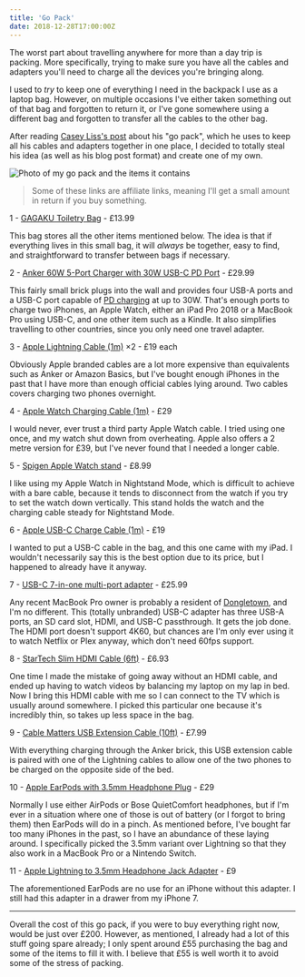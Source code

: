 ```yaml
---
title: 'Go Pack'
date: 2018-12-28T17:00:00Z
---
```


The worst part about travelling anywhere for more than a day trip is packing.
More specifically, trying to make sure you have all the cables and adapters
you'll need to charge all the devices you're bringing along.

I used to _try_ to keep one of everything I need in the backpack I use as a
laptop bag. However, on multiple occasions I've either taken something out of
that bag and forgotten to return it, or I've gone somewhere using a different
bag and forgotten to transfer all the cables to the other bag.

After reading
[Casey Liss's post](https://www.caseyliss.com/2018/10/17/go-pack-2018) about his
"go pack", which he uses to keep all his cables and adapters together in one
place, I decided to totally steal his idea (as well as his blog post format) and
create one of my own. <!-- more -->

![Photo of my go pack and the items it contains](/img/2018-12-go-pack.jpg)

> Some of these links are affiliate links, meaning I'll get a small amount in
> return if you buy something.

1 - [GAGAKU Toiletry Bag](https://amzn.to/2zYi8mz) - £13.99

This bag stores all the other items mentioned below. The idea is that if
everything lives in this small bag, it will _always_ be together, easy to find,
and straightforward to transfer between bags if necessary.

2 - [Anker 60W 5-Port Charger with 30W USB-C PD Port](https://amzn.to/2Cgb0DT) -
£29.99

This fairly small brick plugs into the wall and provides four USB-A ports and a
USB-C port capable of
[PD charging](https://en.wikipedia.org/wiki/USB-C#USB_Power_Delivery_specification)
at up to 30W. That's enough ports to charge two iPhones, an Apple Watch, either
an iPad Pro 2018 or a MacBook Pro using USB-C, and one other item such as a
Kindle. It also simplifies travelling to other countries, since you only need
one travel adapter.

3 -
[Apple Lightning Cable (1m)](https://www.apple.com/uk/shop/product/MQUE2ZM/A/lightning-to-usb-cable-1m)
×2 - £19 each

Obviously Apple branded cables are a lot more expensive than equivalents such as
Anker or Amazon Basics, but I've bought enough iPhones in the past that I have
more than enough official cables lying around. Two cables covers charging two
phones overnight.

4 -
[Apple Watch Charging Cable (1m)](https://www.apple.com/uk/shop/product/MU9G2ZM/A/apple-watch-magnetic-charger-to-usb-cable-1m) -
£29

I would never, ever trust a third party Apple Watch cable. I tried using one
once, and my watch shut down from overheating. Apple also offers a 2 metre
version for £39, but I've never found that I needed a longer cable.

5 - [Spigen Apple Watch stand](https://amzn.to/2Sl57dX) - £8.99

I like using my Apple Watch in Nightstand Mode, which is difficult to achieve
with a bare cable, because it tends to disconnect from the watch if you try to
set the watch down vertically. This stand holds the watch and the charging cable
steady for Nightstand Mode.

6 -
[Apple USB-C Charge Cable (1m)](https://www.apple.com/uk/shop/product/MUF72ZM/A/usb-c-charge-cable-1m) -
£19

I wanted to put a USB-C cable in the bag, and this one came with my iPad. I
wouldn't necessarily say this is the best option due to its price, but I
happened to already have it anyway.

7 - [USB-C 7-in-one multi-port adapter](https://amzn.to/2Cf53qK) - £25.99

Any recent MacBook Pro owner is probably a resident of
[Dongletown](https://www.relay.fm/upgrade/114), and I'm no different. This
(totally unbranded) USB-C adapter has three USB-A ports, an SD card slot, HDMI,
and USB-C passthrough. It gets the job done. The HDMI port doesn't support 4K60,
but chances are I'm only ever using it to watch Netflix or Plex anyway, which
don't need 60fps support.

8 - [StarTech Slim HDMI Cable (6ft)](https://amzn.to/2S6QgEa) - £6.93

One time I made the mistake of going away without an HDMI cable, and ended up
having to watch videos by balancing my laptop on my lap in bed. Now I bring this
HDMI cable with me so I can connect to the TV which is usually around somewhere.
I picked this particular one because it's incredibly thin, so takes up less
space in the bag.

9 - [Cable Matters USB Extension Cable (10ft)](https://amzn.to/2Bq278Y) - £7.99

With everything charging through the Anker brick, this USB extension cable is
paired with one of the Lightning cables to allow one of the two phones to be
charged on the opposite side of the bed.

10 -
[Apple EarPods with 3.5mm Headphone Plug](https://www.apple.com/uk/shop/product/MNHF2ZM/A/earpods-with-35mm-headphone-plug) -
£29

Normally I use either AirPods or Bose QuietComfort headphones, but if I'm ever
in a situation where one of those is out of battery (or I forgot to bring them)
then EarPods will do in a pinch. As mentioned before, I've bought far too many
iPhones in the past, so I have an abundance of these laying around. I
specifically picked the 3.5mm variant over Lightning so that they also work in a
MacBook Pro or a Nintendo Switch.

11 -
[Apple Lightning to 3.5mm Headphone Jack Adapter](https://www.apple.com/uk/shop/product/MMX62ZM/A/lightning-to-35mm-headphone-jack-adapter) -
£9

The aforementioned EarPods are no use for an iPhone without this adapter. I
still had this adapter in a drawer from my iPhone 7.

---

Overall the cost of this go pack, if you were to buy everything right now, would
be just over £200. However, as mentioned, I already had a lot of this stuff
going spare already; I only spent around £55 purchasing the bag and some of the
items to fill it with. I believe that £55 is well worth it to avoid some of the
stress of packing.
